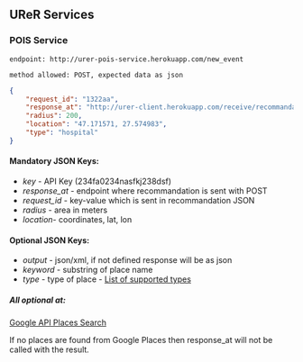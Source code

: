 ## UReR Services

### POIS Service

```
endpoint: http://urer-pois-service.herokuapp.com/new_event
```

```
method allowed: POST, expected data as json
```

```json
{
    "request_id": "1322aa",
    "response_at": "http://urer-client.herokuapp.com/receive/recommandation",
    "radius": 200,
    "location": "47.171571, 27.574983",
    "type": "hospital"
}
```

#### Mandatory JSON Keys:
- *key* - API Key (234fa0234nasfkj238dsf)
- *response_at* - endpoint where recommandation is sent with POST
- *request_id* -  key-value which is sent in recommandation JSON
- *radius* - area in meters
- *location*- coordinates, lat, lon

#### Optional JSON Keys:
- *output* - json/xml, if not defined response will be as json
- *keyword* - substring of place name
- *type* - type of place - [List of supported types](https://developers.google.com/places/web-service/supported_types)

##### All optional at:
[Google API Places Search](https://developers.google.com/places/web-service/search)

If no places are found from Google Places then response_at will not be called with the result.
